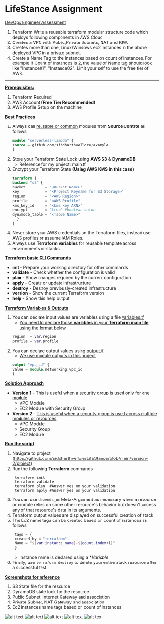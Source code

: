 # LifeStance Assignment

<u>DevOps Engineer Assessment</u>

1. Terraform
   Write a reusable terraform modular structure code which deploys following components in AWS Cloud
1. Creates a VPC with Public,Private Subnets, NAT and IGW.
2. Creates more than one, Linux/Windows ec2 instances in the above deployed VPC in a private subnet.
3. Create a Name Tag to the instances based on count of instances. For example if Count of instances is 2, the value of Name tag should look like "Instance01", "Instance02".
   Limit your self to use the free tier of AWS.

-----------

<u>**Prerequisites:**</u>
1. Terraform Required
2. AWS Account **(Free Tier Recommended)**
3. AWS Profile Setup on the machine


<u>**Best Practices**</u>
1. Always call <u>reusable or common</u> modules from **Source Control** as follows
      ``` terraform
      module "serverless-lambda" { 
      source = github.com/siddharthvellore/example
      }
      ```
2. Store your Terraform State Lock using **AWS S3** & **DynamoDB**
   - <u>Reference for my project</u>: [main.tf](https://github.com/siddharthvellore/LifeStance/blob/main/create-state/main.tf)
3. Encrypt your Terraform State **(Using AWS KMS in this case)**
      ``` terraform
      terraform {
      backend "s3" {
      bucket         = "<Bucket Name>"
      key            = "<Project Keyname for S3 Storage>"
      region         = "<AWS Region>"
      profile        = "<AWS Profile"
      kms_key_id     = "<kms key ARN>"
      encrypt        = "true" #boolean value
      dynamodb_table = "<Table Name>"
        }
     }
      ```   
4. Never store your AWS credentials on the Terraform files, instead use
AWS profiles or assume IAM Roles.
5. Always use **Terraform variables** for reusable template across
   environments or stacks   

**<u>Terraform basic CLI Commands**</u>
 - **init** - Prepare your working directory for other commands
 - **validate** - Check whether the configuration is valid
 - **plan** - Show changes required by the current configuration
 - **apply** - Create or update infrastructure
 - **destroy** - Destroy previously-created infrastructure  
 - **version** - Show the current Terraform version
 - **help** - Show this help output

**<u>Terraform Variables & Outputs**</u>
1) You can declare input values are variables using a file [variables.tf](https://github.com/siddharthvellore/LifeStance/blob/main/version-2/project/variables.tf)
   - <u>You need to declare those **variables** in your **Terraform main file** using the format below</u>
    ```terraform
    region  = var.region
    profile = var.profile
    ```
2) You can declare output values using [output.tf](https://github.com/siddharthvellore/LifeStance/blob/main/version-2/project/output.tf)
   - <u>We use module outputs in this project</u>
    ```terraform
    output "vpc_id" {
    value = module.networking.vpc_id
    }
    ```

**<u>Solution Approach**</u>
- **Version 1** - <u>This is useful when a security group is used only for
  one module</u>
    - VPC Module 
    - EC2 Module with Security Group
- **Version 2** - <u>This is useful when a security group is used across
  multiple modules or resources</u>
    - VPC Module
    - Security Group
    - EC2 Module

**<u>Run the script**</u>
1) Navigate to project (https://github.com/siddharthvellore/LifeStance/blob/main/version-2/project)
2) Run the following **Terraform** commands
   ``` shell
    terraform init
    terraform validate
    terraform plan  #Answer yes on your validation
    terraform apply #Answer yes on your validation
    ``` 
3) You can use ```depends_on``` Meta-Argument as necessary when a resource or module relies on some other resource's behavior but doesn't access any of that resource's data in its arguments.
4) Terraform output values are displayed on successful creation of stack
5) The Ec2 name tags can be created based on count of instances as follows
   ``` terraform
    tags = {
    created_by = "terraform"
    Name = "${var.instance_name}-${count.index+1}"
    }
    ``` 
   - Instance name is declared using a **Variable*
6) Finally, use ```terraform destroy``` to delete your entire stack resource after a successful test.   

**<u>Screenshots for reference**</u>
1) S3 State file for the resource
2) DynamoDB state lock for the resource
3) Public Subnet, Internet Gateway and association
4) Private Subnet, NAT Gateway and association
5) Ec2 instances name tags based on count of instances

![alt text](https://luckyday-sid.s3-us-west-2.amazonaws.com/LifeStance/S3-State-File.png)
![alt text](https://luckyday-sid.s3-us-west-2.amazonaws.com/LifeStance/DynamoDB-Table-Lock.png)
![alt text](https://luckyday-sid.s3-us-west-2.amazonaws.com/LifeStance/Public-Subnet.png)
![alt text](https://luckyday-sid.s3-us-west-2.amazonaws.com/LifeStance/Private-Subnet.png)
![alt text](https://luckyday-sid.s3-us-west-2.amazonaws.com/LifeStance/Ec2-Instances.png)